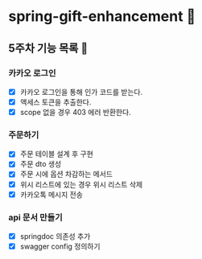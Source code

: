 # spring-gift-enhancement 🎁
## 5주차 기능 목록 📄
### 카카오 로그인
- [x] 카카오 로그인을 통해 인가 코드를 받는다.
- [x] 액세스 토큰을 추출한다. 
- [x] scope 없을 경우 403 에러 반환한다. 

### 주문하기
- [x] 주문 테이블 설계 후 구현
- [x] 주문 dto 생성
- [x] 주문 시에 옵션 차감하는 메서드
- [x] 위시 리스트에 있는 경우 위시 리스트 삭제
- [x] 카카오톡 메시지 전송

### api 문서 만들기
- [x] springdoc 의존성 추가
- [x] swagger config 정의하기